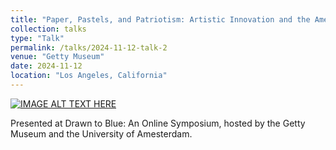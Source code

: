 ```yaml
---
title: "Paper, Pastels, and Patriotism: Artistic Innovation and the American Revolution"
collection: talks
type: "Talk"
permalink: /talks/2024-11-12-talk-2
venue: "Getty Museum"
date: 2024-11-12
location: "Los Angeles, California"
---
```


[![IMAGE ALT TEXT HERE](https://img.youtube.com/vi/v1Mes79TEkw/3652.jpg)](https://www.youtube.com/watch?v=v1Mes79TEkw&t=3641s)

Presented at Drawn to Blue: An Online Symposium, hosted by the Getty Museum and the University of Amesterdam.
